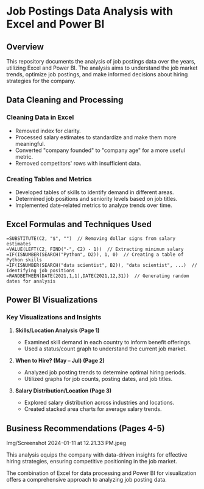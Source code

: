 # Job Postings Data Analysis with Excel and Power BI

## Overview

This repository documents the analysis of job postings data over the years, utilizing Excel and Power BI. The analysis aims to understand the job market trends, optimize job postings, and make informed decisions about hiring strategies for the company.

## Data Cleaning and Processing

### Cleaning Data in Excel
- Removed index for clarity.
- Processed salary estimates to standardize and make them more meaningful.
- Converted "company founded" to "company age" for a more useful metric.
- Removed competitors' rows with insufficient data.

### Creating Tables and Metrics
- Developed tables of skills to identify demand in different areas.
- Determined job positions and seniority levels based on job titles.
- Implemented date-related metrics to analyze trends over time.


## Excel Formulas and Techniques Used

```excel
=SUBSTITUTE(C2, "$", "")  // Removing dollar signs from salary estimates
=VALUE(LEFT(C2, FIND("-", C2) - 1))  // Extracting minimum salary
=IF(ISNUMBER(SEARCH("Python", D2)), 1, 0)  // Creating a table of Python skills
=IF(ISNUMBER(SEARCH("data scientist", B2)), "data scientist", ...)  // Identifying job positions
=RANDBETWEEN(DATE(2021,1,1),DATE(2021,12,31))  // Generating random dates for analysis 
```


## Power BI Visualizations

### Key Visualizations and Insights

1. **Skills/Location Analysis (Page 1)**
   - Examined skill demand in each country to inform benefit offerings.
   - Used a status/count graph to understand the current job market.

2. **When to Hire? (May – Jul) (Page 2)**
   - Analyzed job posting trends to determine optimal hiring periods.
   - Utilized graphs for job counts, posting dates, and job titles.

3. **Salary Distribution/Location (Page 3)**
   - Explored salary distribution across industries and locations.
   - Created stacked area charts for average salary trends.

## Business Recommendations (Pages 4-5)

Img/Screenshot 2024-01-11 at 12.21.33 PM.jpeg

This analysis equips the company with data-driven insights for effective hiring strategies, ensuring competitive positioning in the job market.

The combination of Excel for data processing and Power BI for visualization offers a comprehensive approach to analyzing job posting data.

